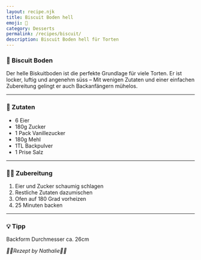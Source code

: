 ```yaml
---
layout: recipe.njk
title: Biscuit Boden hell
emoji: 🎂
category: Desserts
permalink: /recipes/biscuit/
description: Biscuit Boden hell für Torten
---
```


### 🎂 Biscuit Boden

<!-- Hier einen kurzen Satz schreiben, z. B. wann oder wieso das Rezept besonders ist -->
Der helle Biskuitboden ist die perfekte Grundlage für viele Torten. Er ist locker, luftig und angenehm süss – Mit wenigen Zutaten und einer einfachen Zubereitung gelingt er auch Backanfängern mühelos.

---

### 🛒 Zutaten

<!-- Jede Zutat in einer neuen Zeile mit - davor -->
- 6 Eier
- 180g Zucker
- 1 Pack Vanillezucker
- 180g Mehl
- 1TL Backpulver
- 1 Prise Salz

---

### 👩‍🍳 Zubereitung

<!-- Schritt-für-Schritt-Anleitung -->
1. Eier und Zucker schaumig schlagen
2. Restliche Zutaten dazumischen
3. Ofen auf 180 Grad vorheizen
4. 25 Minuten backen

---

### 💡 Tipp

<!-- Optional: Ein Tipp zum Gelingen oder Variieren des Rezepts -->
Backform Durchmesser ca. 26cm



_👩‍🍳Rezept by Nathalie👩‍🍳_